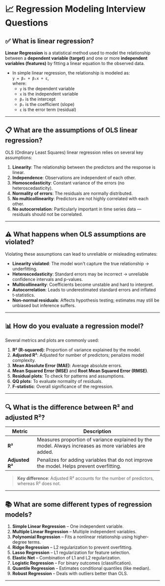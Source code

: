 # 📈 Regression Modeling Interview Questions

## ✅ What is linear regression?

**Linear Regression** is a statistical method used to model the relationship between a **dependent variable (target)** and one or more **independent variables (features)** by fitting a linear equation to the observed data.  
- In simple linear regression, the relationship is modeled as:  
  `y = β₀ + β₁x + ε`,  
  where:
  - `y` is the dependent variable
  - `x` is the independent variable
  - `β₀` is the intercept
  - `β₁` is the coefficient (slope)
  - `ε` is the error term (residual)

---

## 📋 What are the assumptions of OLS linear regression?

OLS (Ordinary Least Squares) linear regression relies on several key assumptions:

1. **Linearity**: The relationship between the predictors and the response is linear.
2. **Independence**: Observations are independent of each other.
3. **Homoscedasticity**: Constant variance of the errors (no heteroscedasticity).
4. **Normality of errors**: The residuals are normally distributed.
5. **No multicollinearity**: Predictors are not highly correlated with each other.
6. **No autocorrelation**: Particularly important in time series data — residuals should not be correlated.

---

## ⚠️ What happens when OLS assumptions are violated?

Violating these assumptions can lead to unreliable or misleading estimates:

- **Linearity violated**: The model won't capture the true relationship → underfitting.
- **Heteroscedasticity**: Standard errors may be incorrect → unreliable confidence intervals and p-values.
- **Multicollinearity**: Coefficients become unstable and hard to interpret.
- **Autocorrelation**: Leads to underestimated standard errors and inflated t-statistics.
- **Non-normal residuals**: Affects hypothesis testing; estimates may still be unbiased but inference suffers.

---

## 📊 How do you evaluate a regression model?

Several metrics and plots are commonly used:

1. **R² (R-squared)**: Proportion of variance explained by the model.
2. **Adjusted R²**: Adjusted for number of predictors; penalizes model complexity.
3. **Mean Absolute Error (MAE)**: Average absolute errors.
4. **Mean Squared Error (MSE)** and **Root Mean Squared Error (RMSE)**.
5. **Residual plots**: To check for patterns and assumptions.
6. **QQ plots**: To evaluate normality of residuals.
7. **F-statistic**: Overall significance of the regression.

---

## 🔍 What is the difference between R² and adjusted R²?

| Metric         | Description                                                                 |
|----------------|-----------------------------------------------------------------------------|
| **R²**         | Measures proportion of variance explained by the model. Always increases as more variables are added. |
| **Adjusted R²**| Penalizes for adding variables that do not improve the model. Helps prevent overfitting. |

> **Key difference**: Adjusted R² accounts for the number of predictors, whereas R² does not.

---

## 📚 What are some different types of regression models?

1. **Simple Linear Regression** – One independent variable.
2. **Multiple Linear Regression** – Multiple independent variables.
3. **Polynomial Regression** – Fits a nonlinear relationship using higher-degree terms.
4. **Ridge Regression** – L2 regularization to prevent overfitting.
5. **Lasso Regression** – L1 regularization for feature selection.
6. **Elastic Net** – Combination of L1 and L2 regularization.
7. **Logistic Regression** – For binary outcomes (classification).
8. **Quantile Regression** – Estimates conditional quantiles (like median).
9. **Robust Regression** – Deals with outliers better than OLS.

---
